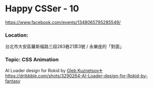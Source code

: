 # Happy CSSer - 10

https://www.facebook.com/events/1348065795285549/

### Location:  
台北市大安區羅斯福路三段283巷21弄3號 / 永樂座的「對面」

### Topic: CSS Animation

AI Loader design for Rokid by [Gleb Kuznetsov✈](https://dribbble.com/glebich)  
https://dribbble.com/shots/3290264-AI-Loader-design-for-Rokid-by-fantasy
